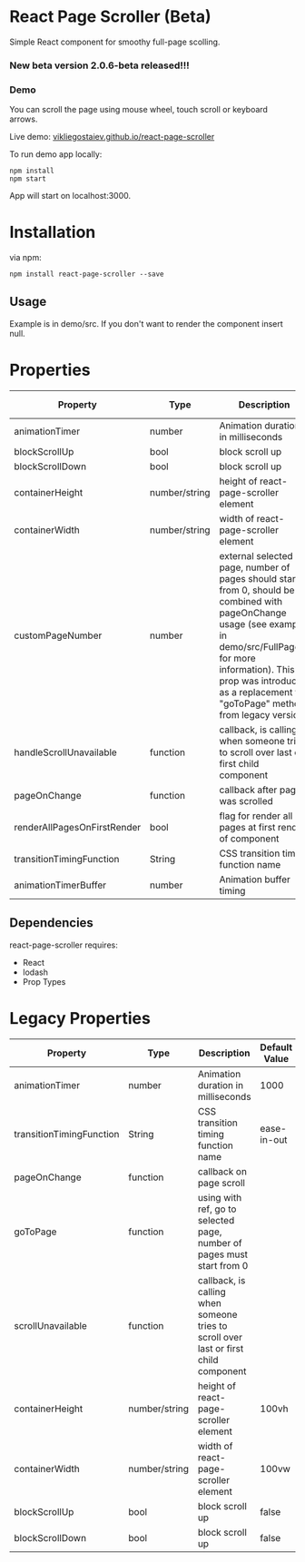 # React Page Scroller (Beta)

Simple React component for smoothy full-page scolling.

### New beta version 2.0.6-beta released!!!

### Demo

You can scroll the page using mouse wheel, touch scroll or keyboard arrows.

Live demo: [vikliegostaiev.github.io/react-page-scroller](https://vikliegostaiev.github.io/react-page-scroller/)

To run demo app locally:

```
npm install
npm start
```

App will start on localhost:3000.

# Installation

via npm:

```
npm install react-page-scroller --save
```

## Usage

Example is in demo/src.
If you don't want to render the component insert null.

# Properties

|    Property    | Type |          Description          | Default Value |
| -------------  | ---- |          -----------          | ------- |
| animationTimer  | number | Animation duration in milliseconds | 1000 |
| blockScrollUp | bool | block scroll up | false |
| blockScrollDown | bool | block scroll up | false |
| containerHeight | number/string | height of react-page-scroller element | 100vh |
| containerWidth | number/string | width of react-page-scroller element | 100vw |
| customPageNumber | number | external selected page, number of pages should start from 0, should be combined with pageOnChange usage (see example in demo/src/FullPage.js for more information). This prop was introduced as a replacement for "goToPage" method from legacy version | |
| handleScrollUnavailable  | function | callback, is calling when someone tries to scroll over last or first child component | |
| pageOnChange  | function | callback after page was scrolled | |
| renderAllPagesOnFirstRender  | bool | flag for render all pages at first render of component | |
| transitionTimingFunction | String | CSS transition timing function name | ease-in-out |
| animationTimerBuffer | number | Animation buffer timing | 200 |

## Dependencies

react-page-scroller requires:

  - React
  - lodash
  - Prop Types


# Legacy Properties

|    Property    | Type |          Description          | Default Value |
| -------------  | ---- |          -----------          | ------- |
| animationTimer  | number | Animation duration in milliseconds | 1000 |
| transitionTimingFunction      | String | CSS transition timing function name | ease-in-out |
| pageOnChange  | function | callback on page scroll | |
| goToPage  | function | using with ref, go to selected page, number of pages must start from 0 | |
| scrollUnavailable  | function | callback, is calling when someone tries to scroll over last or first child component | |
| containerHeight | number/string | height of react-page-scroller element | 100vh |
| containerWidth | number/string | width of react-page-scroller element | 100vw |
| blockScrollUp | bool | block scroll up | false |
| blockScrollDown | bool | block scroll up | false |
